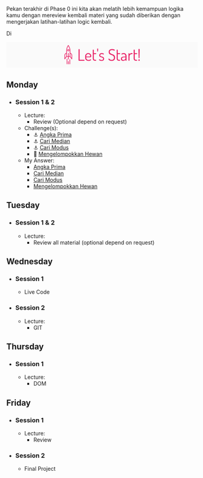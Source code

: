 Pekan terakhir di Phase 0 ini kita akan melatih lebih kemampuan logika kamu dengan
mereview kembali materi yang sudah diberikan dengan mengerjakan latihan-latihan logic kembali.

Di

![Let's start!](/assets/start.png)

## Monday
- ### Session 1 & 2
  - Lecture:
    - Review (Optional depend on request)
  - Challenge(s):
    - :anchor: [Angka Prima](/week-4/challenges/anchor-angka-prima.md)
    - :anchor: [Cari Median](/week-4/challenges/anchor-cari-median.md)
    - :anchor: [Cari Modus](/week-4/challenges/anchor-cari-modus.md)
    - :rocket: [Mengelompokkan Hewan](/week-4/challenges/rocket-mengelompokkan-hewan.md)
  - My Answer:
    - [Angka Prima](./my_answer/w4d1/anchor)
    - [Cari Median](./my_answer/w4d1/anchor)
    - [Cari Modus](./my_answer/w4d1/anchor)
    - [Mengelompokkan Hewan](./my_answer/w4d1/rocket)

## Tuesday
- ### Session 1 & 2
  - Lecture:
    - Review all material (optional depend on request)

## Wednesday
- ### Session 1
  - Live Code

- ### Session 2
  - Lecture:
    - GIT

## Thursday
- ### Session 1
  - Lecture:
    - DOM

## Friday
- ### Session 1
  - Lecture:
    - Review
- ### Session 2
  - Final Project
